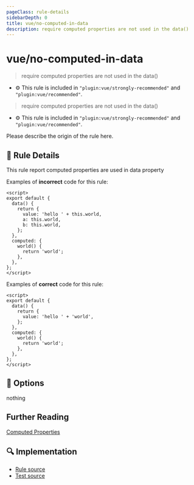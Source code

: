 ```yaml
---
pageClass: rule-details
sidebarDepth: 0
title: vue/no-computed-in-data
description: require computed properties are not used in the data()
---
```

# vue/no-computed-in-data
> require computed properties are not used in the data()

- :gear: This rule is included in `"plugin:vue/strongly-recommended"` and `"plugin:vue/recommended"`.

> require computed properties are not used in the data()

- :gear: This rule is included in `"plugin:vue/strongly-recommended"` and `"plugin:vue/recommended"`.

Please describe the origin of the rule here.

## :book: Rule Details

This rule report computed properties are used in data property

Examples of **incorrect** code for this rule:

<eslint-code-block :rules="{'vue/no-computed-in-data': ['error']}">

```vue
<script>
export default {
  data() {
    return {
      value: 'hello ' + this.world,
      a: this.world,
      b: this.world,
    };
  },
  computed: {
    world() {
      return 'world';
    },
  },
};
</script>
```

</eslint-code-block>

Examples of **correct** code for this rule:

<eslint-code-block :rules="{'vue/no-computed-in-data': ['error']}">

```vue
<script>
export default {
  data() {
    return {
      value: 'hello ' + 'world',
    };
  },
  computed: {
    world() {
      return 'world';
    },
  },
};
</script>
```

</eslint-code-block>

## :wrench: Options

nothing

## Further Reading

[Computed Properties](https://vuejs.org/v2/guide/computed.html#Computed-Caching-vs-Methods)

## :mag: Implementation

- [Rule source](https://github.com/vuejs/eslint-plugin-vue/blob/master/lib/rules/no-computed-in-data.js)
- [Test source](https://github.com/vuejs/eslint-plugin-vue/blob/master/tests/lib/rules/no-computed-in-data.js)
